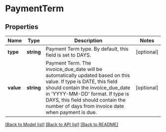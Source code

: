 # PaymentTerm

## Properties
Name | Type | Description | Notes
------------ | ------------- | ------------- | -------------
**type** | **string** | Payment Term type. By default, this field is set to DAYS. | [optional] 
**value** | **string** | Payment Term. The invoice_due_date will be automatically updated based on this value. If type is DATE, this field should contain the invoice_due_date in &#39;YYYY-MM-DD&#39; format. If type is DAYS, this field should contain the number of days from invoice date when payment is due. | [optional] 

[[Back to Model list]](../README.md#documentation-for-models) [[Back to API list]](../README.md#documentation-for-api-endpoints) [[Back to README]](../README.md)



